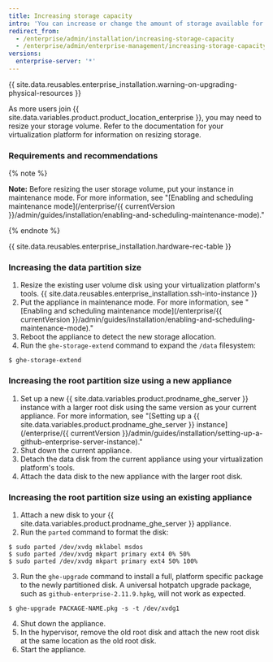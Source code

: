 ```yaml
---
title: Increasing storage capacity
intro: 'You can increase or change the amount of storage available for Git repositories, databases, search indexes, and other persistent application data.'
redirect_from:
  - /enterprise/admin/installation/increasing-storage-capacity
  - /enterprise/admin/enterprise-management/increasing-storage-capacity
versions:
  enterprise-server: '*'
---
```


{{ site.data.reusables.enterprise_installation.warning-on-upgrading-physical-resources }}

As more users join {{ site.data.variables.product.product_location_enterprise }}, you may need to resize your storage volume. Refer to the documentation for your virtualization platform for information on resizing storage.

### Requirements and recommendations

{% note %}

**Note:** Before resizing the user storage volume, put your instance in maintenance mode. For more information, see "[Enabling and scheduling maintenance mode](/enterprise/{{ currentVersion }}/admin/guides/installation/enabling-and-scheduling-maintenance-mode)."

{% endnote %}

{{ site.data.reusables.enterprise_installation.hardware-rec-table }}

### Increasing the data partition size

1. Resize the existing user volume disk using your virtualization platform's tools.
{{ site.data.reusables.enterprise_installation.ssh-into-instance }}
3. Put the appliance in maintenance mode. For more information, see "[Enabling and scheduling maintenance mode](/enterprise/{{ currentVersion }}/admin/guides/installation/enabling-and-scheduling-maintenance-mode)."
4. Reboot the appliance to detect the new storage allocation.
5. Run the `ghe-storage-extend` command to expand the `/data` filesystem:
  ```shell
  $ ghe-storage-extend
  ```

### Increasing the root partition size using a new appliance

1. Set up a new {{ site.data.variables.product.prodname_ghe_server }} instance with a larger root disk using the same version as your current appliance. For more information, see "[Setting up a {{ site.data.variables.product.prodname_ghe_server }} instance](/enterprise/{{ currentVersion }}/admin/guides/installation/setting-up-a-github-enterprise-server-instance)."
2. Shut down the current appliance.
3. Detach the data disk from the current appliance using your virtualization platform's tools.
4. Attach the data disk to the new appliance with the larger root disk.

### Increasing the root partition size using an existing appliance

1. Attach a new disk to your {{ site.data.variables.product.prodname_ghe_server }} appliance.
2. Run the `parted` command to format the disk:
  ```shell
  $ sudo parted /dev/xvdg mklabel msdos
  $ sudo parted /dev/xvdg mkpart primary ext4 0% 50%
  $ sudo parted /dev/xvdg mkpart primary ext4 50% 100%
  ```
3. Run the `ghe-upgrade` command to install a full, platform specific package to the newly partitioned disk. A universal hotpatch upgrade package, such as `github-enterprise-2.11.9.hpkg`, will not work as expected.
  ```shell
  $ ghe-upgrade PACKAGE-NAME.pkg -s -t /dev/xvdg1
  ```
4. Shut down the appliance.
5. In the hypervisor, remove the old root disk and attach the new root disk at the same location as the old root disk.
6. Start the appliance.
